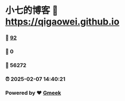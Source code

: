 # 小七的博客 :link: https://qigaowei.github.io 
### :page_facing_up: [92](https://qigaowei.github.io/tag.html) 
### :speech_balloon: 0 
### :hibiscus: 56272 
### :alarm_clock: 2025-02-07 14:40:21 
### Powered by :heart: [Gmeek](https://github.com/Meekdai/Gmeek)
